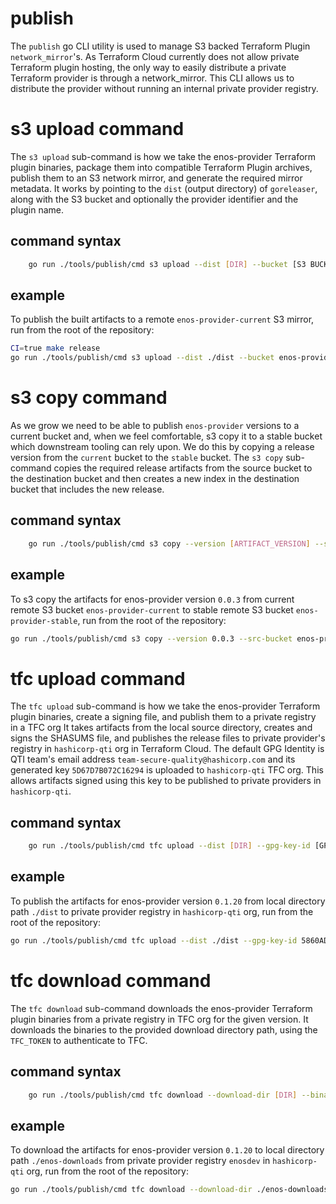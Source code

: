 # publish

The `publish` go CLI utility is used to manage S3 backed Terraform Plugin `network_mirror`'s.
As Terraform Cloud currently does not allow private Terraform plugin hosting, the only way to easily
distribute a private Terraform provider is through a network_mirror.
This CLI allows us to distribute the provider without running an internal private provider registry.

# s3 upload command

The `s3 upload` sub-command is how we take the enos-provider Terraform plugin binaries, package them into
compatible Terraform Plugin archives, publish them to an S3 network mirror, and generate the required mirror metadata.
It works by pointing to the `dist` (output directory) of `goreleaser`, along with the S3 bucket and optionally
the provider identifier and the plugin name.

## command syntax
```sh
    go run ./tools/publish/cmd s3 upload --dist [DIR] --bucket [S3 BUCKETNAME] [flags]
```

## example
To publish the built artifacts to a remote `enos-provider-current` S3 mirror, run from the root of the repository:
```sh
CI=true make release
go run ./tools/publish/cmd s3 upload --dist ./dist --bucket enos-provider-current
```

# s3 copy command

As we grow we need to be able to publish `enos-provider` versions to a current bucket and, when we feel comfortable, s3 copy it to a stable bucket which downstream tooling can rely upon. We do this by copying a release version from the `current` bucket to the `stable` bucket. The `s3 copy` sub-command copies the required release artifacts from the source bucket to the destination bucket and then creates a new index in the destination bucket that includes the new release.

## command syntax
```sh
    go run ./tools/publish/cmd s3 copy --version [ARTIFACT_VERSION] --src-bucket [S3 BUCKETNAME] --dest-bucket [S3 BUCKETNAME] [flags]
```

## example
To s3 copy the artifacts for enos-provider version `0.0.3` from current remote S3 bucket `enos-provider-current` to
stable remote S3 bucket `enos-provider-stable`, run from the root of the repository:
```sh
go run ./tools/publish/cmd s3 copy --version 0.0.3 --src-bucket enos-provider-current --dest-bucket enos-provider-stable
```

# tfc upload command

The `tfc upload` sub-command is how we take the enos-provider Terraform plugin binaries, create a signing file, and publish them to a private registry in a TFC org
It takes artifacts from the local source directory, creates and signs the SHASUMS file, and publishes the release files to private provider's registry in `hashicorp-qti` org in Terraform Cloud. The default GPG Identity is QTI team's email address `team-secure-quality@hashicorp.com` and its generated key `5D67D7B072C16294` is uploaded to `hashicorp-qti` TFC org.  This allows artifacts signed using this key to be published to private providers in `hashicorp-qti`.

## command syntax
```sh
    go run ./tools/publish/cmd tfc upload --dist [DIR] --gpg-key-id [GPG SIGNING KEY] --binary-name [BINARY NAME] --provider-name [PROVIDER] --rename-binary [RENAMED BINARY] --org [TFC ORG NAME] --token [TFC_TOKEN] [flags]
```

## example
To publish the artifacts for enos-provider version `0.1.20` from local directory path `./dist` to
private provider registry in `hashicorp-qti` org, run from the root of the repository:
```sh
go run ./tools/publish/cmd tfc upload --dist ./dist --gpg-key-id 5860AD9288 --org hashicorp-qti --token TFC_TOKEN
```

# tfc download command

The `tfc download` sub-command downloads the enos-provider Terraform plugin binaries from a private registry in TFC org for the given version. It downloads the binaries to the provided download directory path, using the `TFC_TOKEN` to authenticate to TFC.

## command syntax
```sh
    go run ./tools/publish/cmd tfc download --download-dir [DIR] --binary-name [BINARY NAME] --provider-name [PROVIDER] --provider-version [VERSION] --org [TFC ORG NAME] --token [TFC_TOKEN] [flags]
```

## example
To download the artifacts for enos-provider version `0.1.20` to local directory path `./enos-downloads` from private provider registry `enosdev` in `hashicorp-qti` org, run from the root of the repository:
```sh
go run ./tools/publish/cmd tfc download --download-dir ./enos-downloads --provider-version 0.1.20 --org hashicorp-qti --token TFC_TOKEN
```
